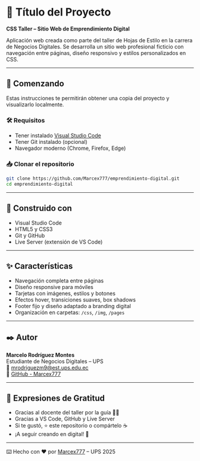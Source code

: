 # 📘 Título del Proyecto  
**CSS Taller – Sitio Web de Emprendimiento Digital**

Aplicación web creada como parte del taller de Hojas de Estilo en la carrera de Negocios Digitales. Se desarrolla un sitio web profesional ficticio con navegación entre páginas, diseño responsivo y estilos personalizados en CSS.

---

## 🚀 Comenzando

Estas instrucciones te permitirán obtener una copia del proyecto y visualizarlo localmente.

### 🛠 Requisitos

- Tener instalado [Visual Studio Code](https://code.visualstudio.com/)
- Tener Git instalado (opcional)
- Navegador moderno (Chrome, Firefox, Edge)

### 📥 Clonar el repositorio

```bash
git clone https://github.com/Marcex777/emprendimiento-digital.git
cd emprendimiento-digital
```

---

## 🧰 Construido con

- Visual Studio Code
- HTML5 y CSS3
- Git y GitHub
- Live Server (extensión de VS Code)

---

## ✨ Características

- Navegación completa entre páginas
- Diseño responsive para móviles
- Tarjetas con imágenes, estilos y botones
- Efectos hover, transiciones suaves, box shadows
- Footer fijo y diseño adaptado a branding digital
- Organización en carpetas: `/css`, `/img`, `/pages`

---

## ✒️ Autor

**Marcelo Rodríguez Montes**  
Estudiante de Negocios Digitales – UPS  
📧 mrodriguezm9@est.ups.edu.ec  
🔗 [GitHub - Marcex777](https://github.com/Marcex777)

---

## 🎁 Expresiones de Gratitud

- Gracias al docente del taller por la guía 👨‍🏫  
- Gracias a VS Code, GitHub y Live Server  
- Si te gustó, ⭐ este repositorio o compártelo ☕  
- ¡A seguir creando en digital! 🚀

---

⌨️ Hecho con ❤️ por [Marcex777](https://github.com/Marcex777) – UPS 2025
